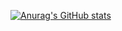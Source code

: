 [![Anurag's GitHub stats](https://github-readme-stats.vercel.app/api?username=Leon840113&theme=tokyonight)](https://github.com/anuraghazra/github-readme-stats)
